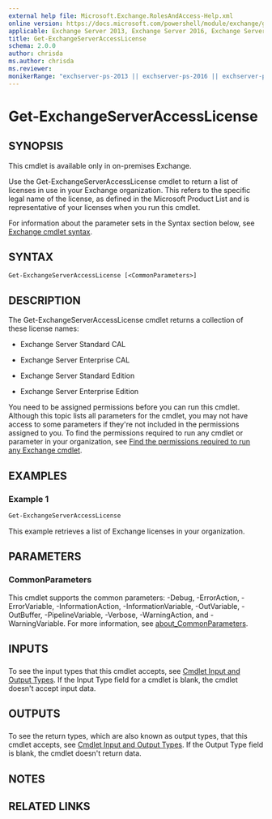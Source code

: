 ```yaml
---
external help file: Microsoft.Exchange.RolesAndAccess-Help.xml
online version: https://docs.microsoft.com/powershell/module/exchange/get-exchangeserveraccesslicense
applicable: Exchange Server 2013, Exchange Server 2016, Exchange Server 2019
title: Get-ExchangeServerAccessLicense
schema: 2.0.0
author: chrisda
ms.author: chrisda
ms.reviewer:
monikerRange: "exchserver-ps-2013 || exchserver-ps-2016 || exchserver-ps-2019"
---
```


# Get-ExchangeServerAccessLicense

## SYNOPSIS
This cmdlet is available only in on-premises Exchange.

Use the Get-ExchangeServerAccessLicense cmdlet to return a list of licenses in use in your Exchange organization. This refers to the specific legal name of the license, as defined in the Microsoft Product List and is representative of your licenses when you run this cmdlet.

For information about the parameter sets in the Syntax section below, see [Exchange cmdlet syntax](https://docs.microsoft.com/powershell/exchange/exchange-cmdlet-syntax).

## SYNTAX

```
Get-ExchangeServerAccessLicense [<CommonParameters>]
```

## DESCRIPTION
The Get-ExchangeServerAccessLicense cmdlet returns a collection of these license names:

- Exchange Server Standard CAL

- Exchange Server Enterprise CAL

- Exchange Server Standard Edition

- Exchange Server Enterprise Edition

You need to be assigned permissions before you can run this cmdlet. Although this topic lists all parameters for the cmdlet, you may not have access to some parameters if they're not included in the permissions assigned to you. To find the permissions required to run any cmdlet or parameter in your organization, see [Find the permissions required to run any Exchange cmdlet](https://docs.microsoft.com/powershell/exchange/find-exchange-cmdlet-permissions).

## EXAMPLES

### Example 1
```powershell
Get-ExchangeServerAccessLicense
```

This example retrieves a list of Exchange licenses in your organization.

## PARAMETERS

### CommonParameters
This cmdlet supports the common parameters: -Debug, -ErrorAction, -ErrorVariable, -InformationAction, -InformationVariable, -OutVariable, -OutBuffer, -PipelineVariable, -Verbose, -WarningAction, and -WarningVariable. For more information, see [about_CommonParameters](https://go.microsoft.com/fwlink/p/?LinkID=113216).

## INPUTS

###  
To see the input types that this cmdlet accepts, see [Cmdlet Input and Output Types](https://go.microsoft.com/fwlink/p/?linkId=616387). If the Input Type field for a cmdlet is blank, the cmdlet doesn't accept input data.

## OUTPUTS

###  
To see the return types, which are also known as output types, that this cmdlet accepts, see [Cmdlet Input and Output Types](https://go.microsoft.com/fwlink/p/?linkId=616387). If the Output Type field is blank, the cmdlet doesn't return data.

## NOTES

## RELATED LINKS
